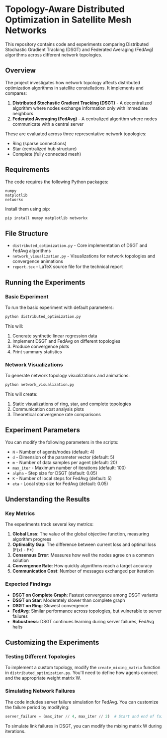 # Topology-Aware Distributed Optimization in Satellite Mesh Networks

This repository contains code and experiments comparing Distributed Stochastic Gradient Tracking (DSGT) and Federated Averaging (FedAvg) algorithms across different network topologies.

## Overview

The project investigates how network topology affects distributed optimization algorithms in satellite constellations. It implements and compares:

1. **Distributed Stochastic Gradient Tracking (DSGT)** - A decentralized algorithm where nodes exchange information only with immediate neighbors
2. **Federated Averaging (FedAvg)** - A centralized algorithm where nodes communicate with a central server

These are evaluated across three representative network topologies:
- Ring (sparse connections)
- Star (centralized hub structure)
- Complete (fully connected mesh)

## Requirements

The code requires the following Python packages:
```
numpy
matplotlib
networkx
```

Install them using pip:
```bash
pip install numpy matplotlib networkx
```

## File Structure

- `distributed_optimization.py` - Core implementation of DSGT and FedAvg algorithms
- `network_visualization.py` - Visualizations for network topologies and convergence animations
- `report.tex` - LaTeX source file for the technical report

## Running the Experiments

### Basic Experiment

To run the basic experiment with default parameters:

```bash
python distributed_optimization.py
```

This will:
1. Generate synthetic linear regression data
2. Implement DSGT and FedAvg on different topologies
3. Produce convergence plots
4. Print summary statistics

### Network Visualizations

To generate network topology visualizations and animations:

```bash
python network_visualization.py
```

This will create:
1. Static visualizations of ring, star, and complete topologies
2. Communication cost analysis plots
3. Theoretical convergence rate comparisons

## Experiment Parameters

You can modify the following parameters in the scripts:

- `N` - Number of agents/nodes (default: 4)
- `d` - Dimension of the parameter vector (default: 5)
- `m` - Number of data samples per agent (default: 20)
- `max_iter` - Maximum number of iterations (default: 100)
- `alpha` - Step size for DSGT (default: 0.05)
- `K` - Number of local steps for FedAvg (default: 5)
- `eta` - Local step size for FedAvg (default: 0.05)

## Understanding the Results

### Key Metrics

The experiments track several key metrics:

1. **Global Loss**: The value of the global objective function, measuring algorithm progress
2. **Optimality Gap**: The difference between current loss and optimal loss (F(x) - F*)
3. **Consensus Error**: Measures how well the nodes agree on a common solution
4. **Convergence Rate**: How quickly algorithms reach a target accuracy
5. **Communication Cost**: Number of messages exchanged per iteration

### Expected Findings

- **DSGT on Complete Graph**: Fastest convergence among DSGT variants
- **DSGT on Star**: Moderately slower than complete graph
- **DSGT on Ring**: Slowest convergence 
- **FedAvg**: Similar performance across topologies, but vulnerable to server failures
- **Robustness**: DSGT continues learning during server failures, FedAvg halts

## Customizing the Experiments

### Testing Different Topologies

To implement a custom topology, modify the `create_mixing_matrix` function in `distributed_optimization.py`. You'll need to define how agents connect and the appropriate weight matrix W.

### Simulating Network Failures

The code includes server failure simulation for FedAvg. You can customize the failure period by modifying:

```python
server_failure = (max_iter // 4, max_iter // 2)  # Start and end of failure period
```

To simulate link failures in DSGT, you can modify the mixing matrix W during iterations.
